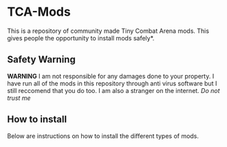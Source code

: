 # TCA-Mods
 This is a repository of community made Tiny Combat Arena mods. This gives people the opportunity to install mods safely*.
 
## Safety Warning
 **WARNING**
 I am not responsible for any damages done to your property. I have run all of the mods in this repository through anti virus software but I still reccomend that you do too. I am also a stranger on the internet. *Do not trust me*


## How to install
 Below are instructions on how to install the different types of mods.
